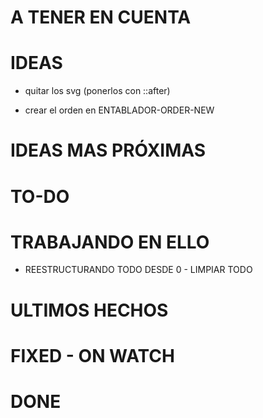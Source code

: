 # A TENER EN CUENTA

# IDEAS

- quitar los svg (ponerlos con ::after)

- crear el orden en ENTABLADOR-ORDER-NEW

# IDEAS MAS PRÓXIMAS

# TO-DO

# TRABAJANDO EN ELLO

- REESTRUCTURANDO TODO DESDE 0 - LIMPIAR TODO

# ULTIMOS HECHOS

# FIXED - ON WATCH

# DONE
